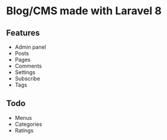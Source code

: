 # Blog/CMS made with Laravel 8

## Features

- Admin panel
- Posts
- Pages
- Comments
- Settings
- Subscribe
- Tags

## Todo

- Menus
- Categories
- Ratings
